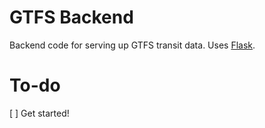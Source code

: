 GTFS Backend
============

Backend code for serving up GTFS transit data. Uses [Flask](http://flask.pocoo.org).

To-do
=====

[ ] Get started!
